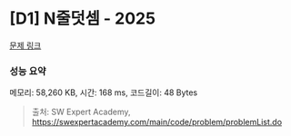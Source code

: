 # [D1] N줄덧셈 - 2025 

[문제 링크](https://swexpertacademy.com/main/code/problem/problemDetail.do?contestProbId=AV5QFZtaAscDFAUq) 

### 성능 요약

메모리: 58,260 KB, 시간: 168 ms, 코드길이: 48 Bytes



> 출처: SW Expert Academy, https://swexpertacademy.com/main/code/problem/problemList.do
